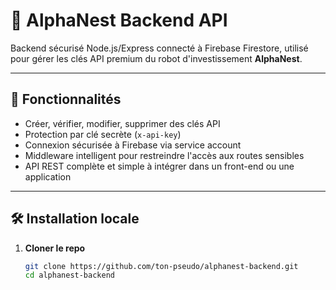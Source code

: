 # 🔐 AlphaNest Backend API

Backend sécurisé Node.js/Express connecté à Firebase Firestore, utilisé pour gérer les clés API premium du robot d'investissement **AlphaNest**.

---

## 🚀 Fonctionnalités

- Créer, vérifier, modifier, supprimer des clés API
- Protection par clé secrète (`x-api-key`)
- Connexion sécurisée à Firebase via service account
- Middleware intelligent pour restreindre l'accès aux routes sensibles
- API REST complète et simple à intégrer dans un front-end ou une application

---

## 🛠️ Installation locale

1. **Cloner le repo**
   ```bash
   git clone https://github.com/ton-pseudo/alphanest-backend.git
   cd alphanest-backend